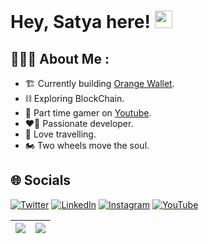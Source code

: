 # Hey, Satya here! <img src="https://media.giphy.com/media/hvRJCLFzcasrR4ia7z/giphy.gif" width="28px" height="28px">

## 👨🏻‍💻 About Me :

- 🏗️ Currently building [Orange Wallet](https://orangewallet.app/).
- ⛓️ Exploring BlockChain.
- 👾 Part time gamer on [Youtube](https://www.youtube.com/@thelazyindian).
- ❤️‍🔥 Passionate developer.
- 🧳 Love travelling.
- 🏍️ Two wheels move the soul.


## 🌐 Socials

[![Twitter](https://img.shields.io/twitter/follow/the_lazy_indian?logo=Twitter&style=for-the-badge)](https://twitter.com/the_lazy_indian) [![LinkedIn](https://img.shields.io/badge/LinkedIn-0077B5?style=for-the-badge&logo=linkedin&logoColor=white)](https://www.linkedin.com/in/satyabrata-sahoo-31b13313a/) [![Instagram](https://img.shields.io/badge/Instagram-E4405F?style=for-the-badge&logo=instagram&logoColor=white)](https://instagram.com/thelazyindian) [![YouTube](https://img.shields.io/badge/YouTube-FF0000?style=for-the-badge&logo=youtube&logoColor=white)](https://www.youtube.com/@thelazyindian)


| <picture> <source srcset="https://github-readme-stats.vercel.app/api?username=thelazyindian&count_private=true&show_icons=true&theme=dark" media="(prefers-color-scheme: dark)" /> <source srcset="https://github-readme-stats.vercel.app/api?username=thelazyindian&count_private=true&show_icons=true" media="(prefers-color-scheme: light), (prefers-color-scheme: no-preference)" /> <img src="https://github-readme-stats.vercel.app/api?username=thelazyindian&count_private=true&show_icons=true" /> </picture> | <picture> <source srcset="https://github-readme-stats.vercel.app/api/top-langs/?username=thelazyindian&layout=compact&langs_count=8&hide=c%2Cc%2B%2B%2Cassembly%2Cobjective-c%2Cpurebasic%2Cyacc%2Cperl%2Cmakefile%2Clex%2Cperl%206%2Chtml&theme=dark" media="(prefers-color-scheme: dark)" /> <source srcset="https://github-readme-stats.vercel.app/api/top-langs/?username=thelazyindian&layout=compact&langs_count=8&hide=c%2Cc%2B%2B%2Cassembly%2Cobjective-c%2Cpurebasic%2Cyacc%2Cperl%2Cmakefile%2Clex%2Cperl%206%2Chtml" media="(prefers-color-scheme: light), (prefers-color-scheme: no-preference)" /> <img src="https://github-readme-stats.vercel.app/api/top-langs/?username=thelazyindian&layout=compact&langs_count=8&hide=c%2Cc%2B%2B%2Cassembly%2Cobjective-c%2Cpurebasic%2Cyacc%2Cperl%2Cmakefile%2Clex%2Cperl%206%2Chtml" /> </picture> |
| ------------- | ------------- |
